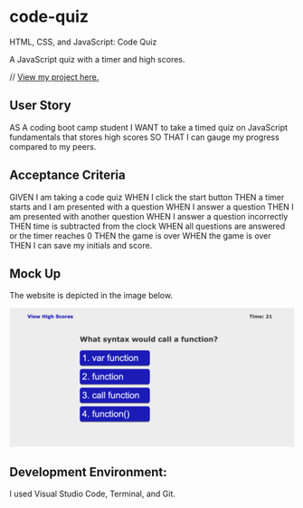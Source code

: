 # code-quiz

HTML, CSS, and JavaScript: Code Quiz

A JavaScript quiz with a timer and high scores.

// <a href="https://necro17.github.io/password-generator/">View my project here.</a>

## User Story

AS A coding boot camp student
I WANT to take a timed quiz on JavaScript fundamentals that stores high scores
SO THAT I can gauge my progress compared to my peers.

## Acceptance Criteria

GIVEN I am taking a code quiz
WHEN I click the start button
THEN a timer starts and I am presented with a question
WHEN I answer a question
THEN I am presented with another question
WHEN I answer a question incorrectly
THEN time is subtracted from the clock
WHEN all questions are answered or the timer reaches 0
THEN the game is over
WHEN the game is over
THEN I can save my initials and score.

## Mock Up
The website is depicted in the image below.

<img src="assets/Screen Shot 2022-08-21 at 1.25.44 PM.png"></img>

## Development Environment:
I used Visual Studio Code, Terminal, and Git.
